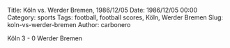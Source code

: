 Title: Köln vs. Werder Bremen, 1986/12/05
Date: 1986/12/05 00:00
Category: sports
Tags: football, football scores, Köln, Werder Bremen
Slug: koln-vs-werder-bremen
Author: carbonero


Köln 3 - 0 Werder Bremen
